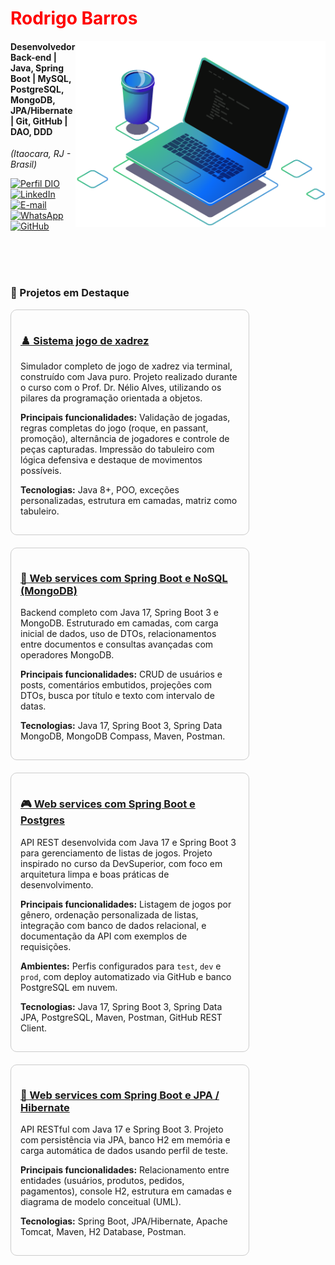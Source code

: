 <h1> 
  <a href="" style="color: #f00 !important; text-decoration: none; color: inherit;">
    <span>Rodrigo Barros</span>
  </a>
</h1>

<img src="https://raw.githubusercontent.com/rodrigobarr0s/rodrigobarr0s/main/imagens/ilustra%C3%A7%C3%A3o%20de%20computador.png" alt="ilustração de um computador" min-width="400px" max-width="400px" width="400px" align="right">

#### Desenvolvedor Back-end | Java, Spring Boot | MySQL, PostgreSQL, MongoDB, JPA/Hibernate | Git, GitHub | DAO, DDD 
<i>(Itaocara, RJ - Brasil)</i>

[![Perfil DIO](https://img.shields.io/badge/-Meu%20Perfil%20na%20DIO-0077B5?style=for-the-badge&logo=gitbook&logoColor=white)](https://www.dio.me/users/rodrigodlbarros)
[![LinkedIn](https://img.shields.io/badge/linkedin-%230077B5.svg?style=for-the-badge&logo=linkedin&logoColor=white)](https://www.linkedin.com/in/rodrigobarr0s/)
[![E-mail](https://img.shields.io/badge/-Email-0077B5?style=for-the-badge&logo=microsoft-outlook&logoColor=white)](mailto:)
[![WhatsApp](https://img.shields.io/badge/WhatsApp-0077B5?style=for-the-badge&logo=whatsapp&logoColor=white)](https://wa.me/)
[![GitHub](https://img.shields.io/badge/GitHub-0077B5?style=for-the-badge&logo=github&logoColor=white)](https://github.com/rodrigobarr0s)


<br><br><br>


### 🚀 Projetos em Destaque

<div style="display: flex; gap: 20px; flex-wrap: wrap;">

<div style="flex: 1; min-width: 280px; max-width: 350px; border: 1px solid #ccc; padding: 15px; border-radius: 10px;">
  <h3><a href="https://github.com/rodrigobarr0s/chess-system-java" target="_blank">♟️ Sistema jogo de xadrez</a></h3>
  <p>Simulador completo de jogo de xadrez via terminal, construído com Java puro. Projeto realizado durante o curso com o Prof. Dr. Nélio Alves, utilizando os pilares da programação orientada a objetos.</p>
  <p><strong>Principais funcionalidades:</strong> Validação de jogadas, regras completas do jogo (roque, en passant, promoção), alternância de jogadores e controle de peças capturadas. Impressão do tabuleiro com lógica defensiva e destaque de movimentos possíveis.</p>
  <p><strong>Tecnologias:</strong> Java 8+, POO, exceções personalizadas, estrutura em camadas, matriz como tabuleiro.</p>
</div>

<div style="flex: 1; min-width: 280px; max-width: 350px; border: 1px solid #ccc; padding: 15px; border-radius: 10px;">
  <h3><a href="https://github.com/rodrigobarr0s/workshop-spring-boot-mongodb" target="_blank">🍃 Web services com Spring Boot e NoSQL (MongoDB)</a></h3>
  <p>Backend completo com Java 17, Spring Boot 3 e MongoDB. Estruturado em camadas, com carga inicial de dados, uso de DTOs, relacionamentos entre documentos e consultas avançadas com operadores MongoDB.</p>
  <p><strong>Principais funcionalidades:</strong> CRUD de usuários e posts, comentários embutidos, projeções com DTOs, busca por título e texto com intervalo de datas.</p>
  <p><strong>Tecnologias:</strong> Java 17, Spring Boot 3, Spring Data MongoDB, MongoDB Compass, Maven, Postman.</p>
</div>

<div style="flex: 1; min-width: 280px; max-width: 350px; border: 1px solid #ccc; padding: 15px; border-radius: 10px;">
  <h3><a href="https://github.com/rodrigobarr0s/dslist-backend" target="_blank">🎮 Web services com Spring Boot e Postgres</a></h3>
  <p>API REST desenvolvida com Java 17 e Spring Boot 3 para gerenciamento de listas de jogos. Projeto inspirado no curso da DevSuperior, com foco em arquitetura limpa e boas práticas de desenvolvimento.</p>
  <p><strong>Principais funcionalidades:</strong> Listagem de jogos por gênero, ordenação personalizada de listas, integração com banco de dados relacional, e documentação da API com exemplos de requisições.</p>
  <p><strong>Ambientes:</strong> Perfis configurados para <code>test</code>, <code>dev</code> e <code>prod</code>, com deploy automatizado via GitHub e banco PostgreSQL em nuvem.</p>
  <p><strong>Tecnologias:</strong> Java 17, Spring Boot 3, Spring Data JPA, PostgreSQL, Maven, Postman, GitHub REST Client.</p>
</div>

<div style="flex: 1; min-width: 280px; max-width: 350px; border: 1px solid #ccc; padding: 15px; border-radius: 10px;">
  <h3><a href="https://github.com/rodrigobarr0s/springboot3-jpa" target="_blank">🧩 Web services com Spring Boot e JPA / Hibernate</a></h3>
  <p>API RESTful com Java 17 e Spring Boot 3. Projeto com persistência via JPA, banco H2 em memória e carga automática de dados usando perfil de teste.</p>
  <p><strong>Principais funcionalidades:</strong> Relacionamento entre entidades (usuários, produtos, pedidos, pagamentos), console H2, estrutura em camadas e diagrama de modelo conceitual (UML).</p>
  <p><strong>Tecnologias:</strong> Spring Boot, JPA/Hibernate, Apache Tomcat, Maven, H2 Database, Postman.</p>
</div>

</div>

